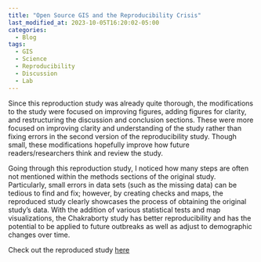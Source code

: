 ```yaml
---
title: "Open Source GIS and the Reproducibility Crisis"
last_modified_at: 2023-10-05T16:20:02-05:00
categories:
  - Blog
tags:
  - GIS
  - Science
  - Reproducibility
  - Discussion
  - Lab
---
```


Since this reproduction study was already quite thorough, the modifications to the study were focused on improving figures, adding figures for clarity, and restructuring the discussion and conclusion sections. 
These were more focused on improving clarity and understanding of the study rather than fixing errors in the second version of the reproducibility study. 
Though small, these modifications hopefully improve how future readers/researchers think and review the study. 

Going through this reproduction study, I noticed how many steps are often not mentioned within the methods sections of the original study. 
Particularly, small errors in data sets (such as the missing data) can be tedious to find and fix; however, by creating checks and maps, the reproduced study clearly showcases the process of obtaining the original study’s data. 
With the addition of various statistical tests and map visualizations, the Chakraborty study has better reproducibility and has the potential to be applied to future outbreaks as well as adjust to demographic changes over time. 

Check out the reproduced study [here](https://andreyjcao.github.io/RPr-Chakraborty-2021/ )